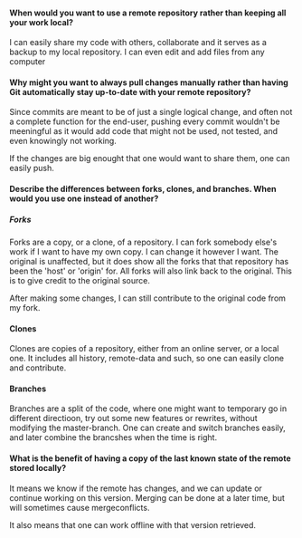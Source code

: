 #### When would you want to use a remote repository rather than keeping all your work local?

I can easily share my code with others, collaborate and it serves as a backup to my local repository. I can even edit and add files from any computer

#### Why might you want to always pull changes manually rather than having Git automatically stay up-to-date with your remote repository?

Since commits are meant to be of just a single logical change, and often not a complete function for the end-user, pushing every commit wouldn't be meeningful as it would add code that might not be used, not tested, and even knowingly not working.

If the changes are big enought that one would want to share them, one can easily push.

#### Describe the differences between forks, clones, and branches. When would you use one instead of another?

##### Forks

Forks are a copy, or a clone, of a repository. I can fork somebody else's work if I want to have my own copy. I can change it however I want. The original is unaffected, but it does show all the forks that that repository has been the 'host' or 'origin' for. All forks will also link back to the original. This is to give credit to the original source.

After making some changes, I can still contribute to the original code from my fork.

#### Clones

Clones are copies of a repository, either from an online server, or a local one. It includes all history, remote-data and such, so one can easily clone and contribute.

#### Branches

Branches are a split of the code, where one might want to temporary go in different directioon, try out some new features or rewrites, without modifying the master-branch. One can create and switch branches easily, and later combine the brancshes when the time is right.

#### What is the benefit of having a copy of the last known state of the remote stored locally?

It means we know if the remote has changes, and we can update or continue working on this version. Merging can be done at a later time, but will sometimes cause mergeconflicts.

It also means that one can work offline with that version retrieved.
